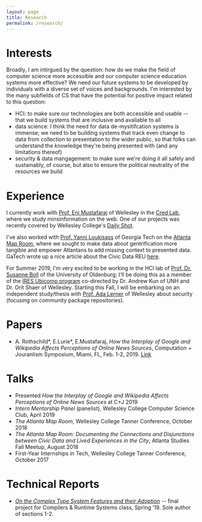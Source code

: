```yaml
---
layout: page
title: Research
permalink: /research/
---
```


# Interests
Broadly, I am intirgued by the question: how do we make the field of computer science more accessible and our computer science education systems more effective? We need our future systems to be developed by individuals with a diverse set of voices and backgrounds. I'm interested by the many subfields of CS that have the potential for positive impact related to this question:
* HCI: to make sure our technologies are both accessible and usable -- that we build systems that are inclusive and avaliable to all
* data science: I think the need for data de-mysitifcation systems is immense; we need to be building systems that track even change to data from collection to presentation to the wider public, so that folks can understand the knowledge they're being presented with (and any limitations thereof)
* security & data mangagement: to make sure we're doing it all safely and sustainably, of course, but also to ensure the political neutrality of the resources we build 

# Experience
I currently work with [Prof. Eni Mustafaraj](https://cs.wellesley.edu/~eni/) of Wellesley in the [Cred Lab](https://cs.wellesley.edu/~credlab/), where we study minsinformation on the web. One of our projects was recently covered by Wellesley College's [Daily Shot](https://www.wellesley.edu/news/2018/stories/node/161316). 

I've also worked with [Prof. Yanni Loukisass](http://loukissas.lmc.gatech.edu/) of Georgia Tech on the [Atlanta Map Room](https://www.youtube.com/watch?v=9EkI9Oav49c), where we sought to make data about gentrification more tangible and empower Atlantans to add missing context to presented data. GaTech wrote up a nice article about the Civic Data REU [here](http://ideas.gatech.edu/fifth-summer-civic-data-science-program-presents-community-focused-solutions).

For Summer 2019, I'm very excited to be working in the HCI lab of [Prof. Dr. Susanne Boll](https://uol.de/en/susanne-boll/) of the University of Oldenburg; I'll be doing this as a member of the [IRES Ubicomp program](http://hciunh.org/hci-ubicomp-ires/) co-directed by Dr. Andrew Kun of UNH and Dr. Orit Shaer of Wellesley. Starting this Fall, I will be embarking on an independent study/thesis with [Prof. Ada Lerner](https://www.wellesley.edu/cs/faculty/lerner) of Wellesley about security (focusing on community package repositories). 

# Papers
* A. Rothschild\*, E.Lurie\*, E.Mustafaraj, _How the Interplay of Google and Wikipedia Affects Perceptions of Online News Sources_, Computation \+ Jouranlism Symposium, Miami, FL, Feb. 1-2, 2019. [Link](https://drive.google.com/file/u/1/d/1hZD2Z-Nv6ZpCTQWgFoHcJWOZnSDG-IEU/view?usp=sharing)

# Talks
* Presented _How the Interplay of Google and Wikipedia Affects Perceptions of Online News Sources_ at C\+J 2019
* _Intern Mentorship Panel_ (panelist), Wellesley College Computer Science Club, April 2019
* _The Atlanta Map Room_, Wellesley College Tanner Conference, October 2018
* _The Atlanta Map Room: Documenting the Connections and Disjunctions between Civic Data and Lived Experiences in the City_, Atlanta Studies Fall Meetup, August 2018
* First-Year Internships in Tech, Wellesley College Tanner Conference, October 2017

# Technical Reports
* [_On the Complex Type System Features and their Adoption_](https://drive.google.com/file/d/1PtN-9oI4YbBLzjMjdVpC2Hy8GNbd5biP/view?usp=sharing) -- final project for Compilers & Runtime Systems class, Spring '19. Sole author of sections 1-2.